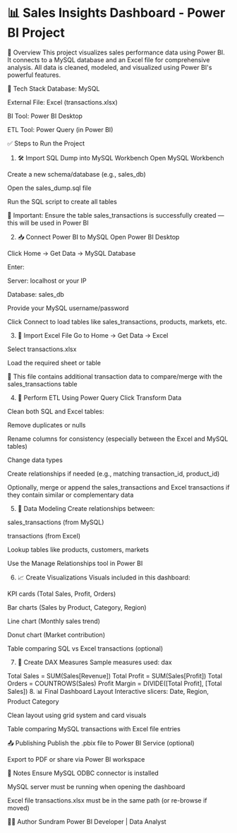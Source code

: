 # 📊 Sales Insights Dashboard - Power BI Project
🔗 Overview
This project visualizes sales performance data using Power BI. It connects to a MySQL database and an Excel file for comprehensive analysis. All data is cleaned, modeled, and visualized using Power BI's powerful features.

🧱 Tech Stack
Database: MySQL

External File: Excel (transactions.xlsx)

BI Tool: Power BI Desktop

ETL Tool: Power Query (in Power BI)

✅ Steps to Run the Project
1. 🛠️ Import SQL Dump into MySQL Workbench
Open MySQL Workbench

Create a new schema/database (e.g., sales_db)

Open the sales_dump.sql file

Run the SQL script to create all tables

📌 Important: Ensure the table sales_transactions is successfully created — this will be used in Power BI

2. 📥 Connect Power BI to MySQL
Open Power BI Desktop

Click Home → Get Data → MySQL Database

Enter:

Server: localhost or your IP

Database: sales_db

Provide your MySQL username/password

Click Connect to load tables like sales_transactions, products, markets, etc.

3. 📎 Import Excel File
Go to Home → Get Data → Excel

Select transactions.xlsx

Load the required sheet or table

📌 This file contains additional transaction data to compare/merge with the sales_transactions table

4. 🧹 Perform ETL Using Power Query
Click Transform Data

Clean both SQL and Excel tables:

Remove duplicates or nulls

Rename columns for consistency (especially between the Excel and MySQL tables)

Change data types

Create relationships if needed (e.g., matching transaction_id, product_id)

Optionally, merge or append the sales_transactions and Excel transactions if they contain similar or complementary data

5. 🔗 Data Modeling
Create relationships between:

sales_transactions (from MySQL)

transactions (from Excel)

Lookup tables like products, customers, markets

Use the Manage Relationships tool in Power BI

6. 📈 Create Visualizations
Visuals included in this dashboard:

KPI cards (Total Sales, Profit, Orders)

Bar charts (Sales by Product, Category, Region)

Line chart (Monthly sales trend)

Donut chart (Market contribution)

Table comparing SQL vs Excel transactions (optional)

7. 🧮 Create DAX Measures
Sample measures used:
dax

Total Sales = SUM(Sales[Revenue])
Total Profit = SUM(Sales[Profit])
Total Orders = COUNTROWS(Sales)
Profit Margin = DIVIDE([Total Profit], [Total Sales])
8. 📊 Final Dashboard Layout
Interactive slicers: Date, Region, Product Category

Clean layout using grid system and card visuals

Table comparing MySQL transactions with Excel file entries

📤 Publishing
Publish the .pbix file to Power BI Service (optional)

Export to PDF or share via Power BI workspace

📌 Notes
Ensure MySQL ODBC connector is installed

MySQL server must be running when opening the dashboard

Excel file transactions.xlsx must be in the same path (or re-browse if moved)

🧑‍💻 Author
Sundram
Power BI Developer | Data Analyst

